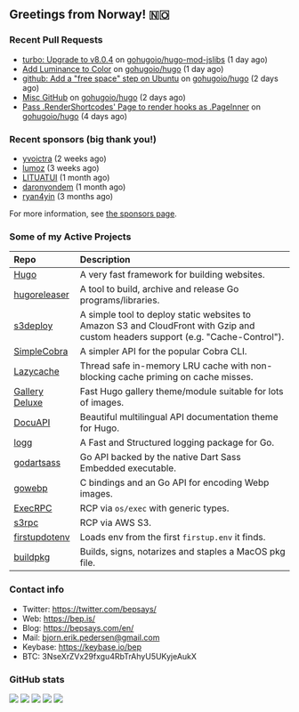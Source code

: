 ## Greetings from Norway! 🇳🇴

### Recent Pull Requests

- [turbo: Upgrade to v8.0.4](https://github.com/gohugoio/hugo-mod-jslibs/pull/8) on [gohugoio/hugo-mod-jslibs](https://github.com/gohugoio/hugo-mod-jslibs) (1 day ago)
- [Add Luminance to Color](https://github.com/gohugoio/hugo/pull/12374) on [gohugoio/hugo](https://github.com/gohugoio/hugo) (1 day ago)
- [github: Add a &#34;free space&#34; step on Ubuntu](https://github.com/gohugoio/hugo/pull/12372) on [gohugoio/hugo](https://github.com/gohugoio/hugo) (2 days ago)
- [Misc GitHub](https://github.com/gohugoio/hugo/pull/12371) on [gohugoio/hugo](https://github.com/gohugoio/hugo) (2 days ago)
- [Pass .RenderShortcodes&#39; Page to render hooks as .PageInner](https://github.com/gohugoio/hugo/pull/12364) on [gohugoio/hugo](https://github.com/gohugoio/hugo) (4 days ago)

### Recent sponsors (big thank you!)

- [yvoictra](https://github.com/yvoictra) (2 weeks ago)
- [lumoz](https://github.com/lumoz) (3 weeks ago)
- [LITUATUI](https://github.com/LITUATUI) (1 month ago)
- [daronyondem](https://github.com/daronyondem) (1 month ago)
- [ryan4yin](https://github.com/ryan4yin) (3 months ago)

For more information, see [the sponsors page](https://github.com/sponsors/bep/).

### Some of my Active Projects

| Repo  | Description |
| :---------------------------------------- | :------------------------------------------- |
| [Hugo](https://github.com/gohugoio/hugo)|A very fast framework for building websites. |
| [hugoreleaser](https://github.com/gohugoio/hugoreleaser)| A tool to build, archive and release Go programs/libraries.  |
| [s3deploy](https://github.com/bep/s3deploy)| A simple tool to deploy static websites to Amazon S3 and CloudFront with Gzip and custom headers support (e.g. "Cache-Control").|
| [SimpleCobra](https://github.com/bep/simplecobra)|A simpler API for the popular Cobra CLI.|
| [Lazycache](https://github.com/bep/lazycache)| Thread safe in-memory LRU cache with non-blocking cache priming on cache misses.  |
| [Gallery Deluxe](https://github.com/bep/gallerydeluxe)|Fast Hugo gallery theme/module suitable for lots of images.  |
| [DocuAPI](https://github.com/bep/docuapi)| Beautiful multilingual API documentation theme for Hugo.  |
| [logg](https://github.com/bep/logg)| A Fast and Structured logging package for Go.  |
| [godartsass](https://github.com/bep/godartsass)| Go API backed by the native Dart Sass Embedded executable. |
| [gowebp](https://github.com/bep/gowebp)|C bindings and an Go API for encoding Webp images. |
| [ExecRPC](https://github.com/bep/execrpc)|RCP via `os/exec` with generic types.  |
| [s3rpc](https://github.com/bep/s3rpc)|RCP via AWS S3.|
| [firstupdotenv](https://github.com/bep/firstupdotenv)|Loads env from the first `firstup.env` it finds. |
| [buildpkg](https://github.com/bep/buildpkg)| Builds, signs, notarizes and staples a MacOS pkg file. |

### Contact info
- Twitter: https://twitter.com/bepsays/
- Web: https://bep.is/
- Blog: https://bepsays.com/en/
- Mail: bjorn.erik.pedersen@gmail.com
- Keybase: https://keybase.io/bep
- BTC: 3NseXrZVx29fxgu4RbTrAhyU5UKyjeAukX


### GitHub stats

![](https://github-profile-summary-cards.vercel.app/api/cards/profile-details?username=bep&theme=github)
![](https://github-profile-summary-cards.vercel.app/api/cards/repos-per-language?username=bep&theme=github)
![](https://github-profile-summary-cards.vercel.app/api/cards/most-commit-language?username=bep&theme=github)
![](https://github-profile-summary-cards.vercel.app/api/cards/stats?username=bep&theme=github)
![](https://github-profile-summary-cards.vercel.app/api/cards/productive-time?username=bep&theme=github)
